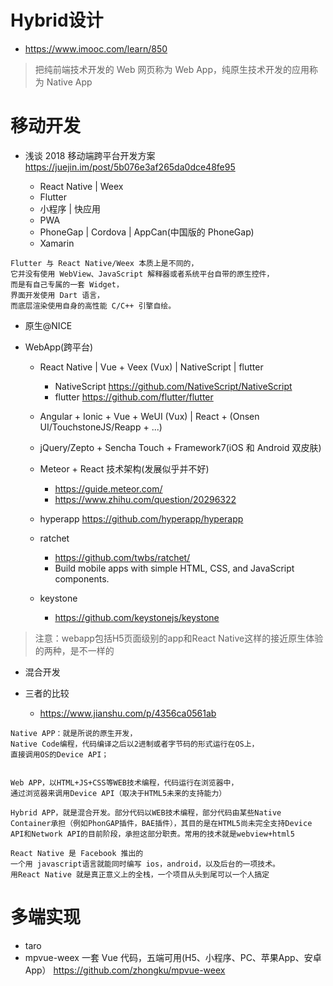 # Hybrid设计

- <https://www.imooc.com/learn/850>

> 把纯前端技术开发的 Web 网页称为 Web App，纯原生技术开发的应用称为 Native App 

# 移动开发

- 浅谈 2018 移动端跨平台开发方案 https://juejin.im/post/5b076e3af265da0dce48fe95

  - React Native | Weex 
  - Flutter
  - 小程序 | 快应用
  - PWA  
  - PhoneGap | Cordova | AppCan(中国版的 PhoneGap)
  - Xamarin

```
Flutter 与 React Native/Weex 本质上是不同的，
它并没有使用 WebView、JavaScript 解释器或者系统平台自带的原生控件，
而是有自己专属的一套 Widget，
界面开发使用 Dart 语言，
而底层渲染使用自身的高性能 C/C++ 引擎自绘。
```

- 原生@NICE

- WebApp(跨平台)

  - React Native | Vue + Veex (Vux) | NativeScript | flutter

    - NativeScript <https://github.com/NativeScript/NativeScript>
    - flutter <https://github.com/flutter/flutter>

  - Angular + Ionic + Vue + WeUI (Vux) | React + (Onsen UI/TouchstoneJS/Reapp + ...)

  - jQuery/Zepto + Sencha Touch + Framework7(iOS 和 Android 双皮肤)

  - Meteor + React 技术架构(发展似乎并不好)

    - <https://guide.meteor.com/>
    - <https://www.zhihu.com/question/20296322>

  - hyperapp <https://github.com/hyperapp/hyperapp>

  - ratchet

    - <https://github.com/twbs/ratchet/>
    - Build mobile apps with simple HTML, CSS, and JavaScript components.

  - keystone

    - <https://github.com/keystonejs/keystone>

> 注意：webapp包括H5页面级别的app和React Native这样的接近原生体验的两种，是不一样的

- 混合开发
- 三者的比较

  - <https://www.jianshu.com/p/4356ca0561ab>

```shell
Native APP：就是所说的原生开发，
Native Code编程，代码编译之后以2进制或者字节码的形式运行在OS上，
直接调用OS的Device API；


Web APP，以HTML+JS+CSS等WEB技术编程，代码运行在浏览器中，
通过浏览器来调用Device API（取决于HTML5未来的支持能力）

Hybrid APP，就是混合开发。部分代码以WEB技术编程，部分代码由某些Native Container承担（例如PhonGAP插件，BAE插件），其目的是在HTML5尚未完全支持Device API和Network API的目前阶段，承担这部分职责。常用的技术就是webview+html5

React Native 是 Facebook 推出的
一个用 javascript语言就能同时编写 ios，android，以及后台的一项技术。
用React Native 就是真正意义上的全栈，一个项目从头到尾可以一个人搞定
```

# 多端实现

- taro
- mpvue-weex 一套 Vue 代码，五端可用(H5、小程序、PC、苹果App、安卓App） https://github.com/zhongku/mpvue-weex